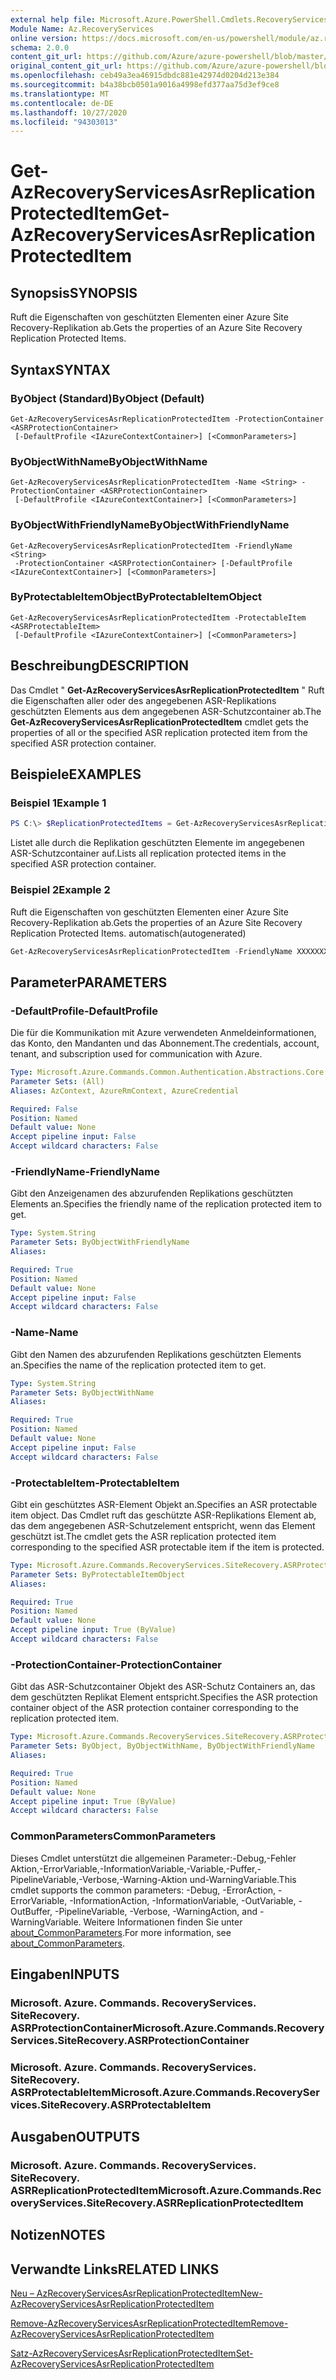 ```yaml
---
external help file: Microsoft.Azure.PowerShell.Cmdlets.RecoveryServices.SiteRecovery.dll-Help.xml
Module Name: Az.RecoveryServices
online version: https://docs.microsoft.com/en-us/powershell/module/az.recoveryservices/get-azrecoveryservicesasrreplicationprotecteditem
schema: 2.0.0
content_git_url: https://github.com/Azure/azure-powershell/blob/master/src/RecoveryServices/RecoveryServices/help/Get-AzRecoveryServicesAsrReplicationProtectedItem.md
original_content_git_url: https://github.com/Azure/azure-powershell/blob/master/src/RecoveryServices/RecoveryServices/help/Get-AzRecoveryServicesAsrReplicationProtectedItem.md
ms.openlocfilehash: ceb49a3ea46915dbdc881e42974d0204d213e384
ms.sourcegitcommit: b4a38bcb0501a9016a4998efd377aa75d3ef9ce8
ms.translationtype: MT
ms.contentlocale: de-DE
ms.lasthandoff: 10/27/2020
ms.locfileid: "94303013"
---
```

# <span data-ttu-id="7de34-101">Get-AzRecoveryServicesAsrReplicationProtectedItem</span><span class="sxs-lookup"><span data-stu-id="7de34-101">Get-AzRecoveryServicesAsrReplicationProtectedItem</span></span>

## <span data-ttu-id="7de34-102">Synopsis</span><span class="sxs-lookup"><span data-stu-id="7de34-102">SYNOPSIS</span></span>
<span data-ttu-id="7de34-103">Ruft die Eigenschaften von geschützten Elementen einer Azure Site Recovery-Replikation ab.</span><span class="sxs-lookup"><span data-stu-id="7de34-103">Gets the properties of an Azure Site Recovery Replication Protected Items.</span></span>

## <span data-ttu-id="7de34-104">Syntax</span><span class="sxs-lookup"><span data-stu-id="7de34-104">SYNTAX</span></span>

### <span data-ttu-id="7de34-105">ByObject (Standard)</span><span class="sxs-lookup"><span data-stu-id="7de34-105">ByObject (Default)</span></span>
```
Get-AzRecoveryServicesAsrReplicationProtectedItem -ProtectionContainer <ASRProtectionContainer>
 [-DefaultProfile <IAzureContextContainer>] [<CommonParameters>]
```

### <span data-ttu-id="7de34-106">ByObjectWithName</span><span class="sxs-lookup"><span data-stu-id="7de34-106">ByObjectWithName</span></span>
```
Get-AzRecoveryServicesAsrReplicationProtectedItem -Name <String> -ProtectionContainer <ASRProtectionContainer>
 [-DefaultProfile <IAzureContextContainer>] [<CommonParameters>]
```

### <span data-ttu-id="7de34-107">ByObjectWithFriendlyName</span><span class="sxs-lookup"><span data-stu-id="7de34-107">ByObjectWithFriendlyName</span></span>
```
Get-AzRecoveryServicesAsrReplicationProtectedItem -FriendlyName <String>
 -ProtectionContainer <ASRProtectionContainer> [-DefaultProfile <IAzureContextContainer>] [<CommonParameters>]
```

### <span data-ttu-id="7de34-108">ByProtectableItemObject</span><span class="sxs-lookup"><span data-stu-id="7de34-108">ByProtectableItemObject</span></span>
```
Get-AzRecoveryServicesAsrReplicationProtectedItem -ProtectableItem <ASRProtectableItem>
 [-DefaultProfile <IAzureContextContainer>] [<CommonParameters>]
```

## <span data-ttu-id="7de34-109">Beschreibung</span><span class="sxs-lookup"><span data-stu-id="7de34-109">DESCRIPTION</span></span>
<span data-ttu-id="7de34-110">Das Cmdlet " **Get-AzRecoveryServicesAsrReplicationProtectedItem** " Ruft die Eigenschaften aller oder des angegebenen ASR-Replikations geschützten Elements aus dem angegebenen ASR-Schutzcontainer ab.</span><span class="sxs-lookup"><span data-stu-id="7de34-110">The **Get-AzRecoveryServicesAsrReplicationProtectedItem** cmdlet gets the properties of all or the specified ASR replication protected item from the specified ASR protection container.</span></span>

## <span data-ttu-id="7de34-111">Beispiele</span><span class="sxs-lookup"><span data-stu-id="7de34-111">EXAMPLES</span></span>

### <span data-ttu-id="7de34-112">Beispiel 1</span><span class="sxs-lookup"><span data-stu-id="7de34-112">Example 1</span></span>
```powershell
PS C:\> $ReplicationProtectedItems = Get-AzRecoveryServicesAsrReplicationProtectedItem -ProtectionContainer $PrimaryContainer
```

<span data-ttu-id="7de34-113">Listet alle durch die Replikation geschützten Elemente im angegebenen ASR-Schutzcontainer auf.</span><span class="sxs-lookup"><span data-stu-id="7de34-113">Lists all replication protected items in the specified ASR protection container.</span></span>

### <span data-ttu-id="7de34-114">Beispiel 2</span><span class="sxs-lookup"><span data-stu-id="7de34-114">Example 2</span></span>

<span data-ttu-id="7de34-115">Ruft die Eigenschaften von geschützten Elementen einer Azure Site Recovery-Replikation ab.</span><span class="sxs-lookup"><span data-stu-id="7de34-115">Gets the properties of an Azure Site Recovery Replication Protected Items.</span></span> <span data-ttu-id="7de34-116">automatisch</span><span class="sxs-lookup"><span data-stu-id="7de34-116">(autogenerated)</span></span>

```powershell <!-- Aladdin Generated Example --> 
Get-AzRecoveryServicesAsrReplicationProtectedItem -FriendlyName XXXXXXXXXX -ProtectionContainer $PrimaryContainer
```

## <span data-ttu-id="7de34-117">Parameter</span><span class="sxs-lookup"><span data-stu-id="7de34-117">PARAMETERS</span></span>

### <span data-ttu-id="7de34-118">-DefaultProfile</span><span class="sxs-lookup"><span data-stu-id="7de34-118">-DefaultProfile</span></span>
<span data-ttu-id="7de34-119">Die für die Kommunikation mit Azure verwendeten Anmeldeinformationen, das Konto, den Mandanten und das Abonnement.</span><span class="sxs-lookup"><span data-stu-id="7de34-119">The credentials, account, tenant, and subscription used for communication with Azure.</span></span>


```yaml
Type: Microsoft.Azure.Commands.Common.Authentication.Abstractions.Core.IAzureContextContainer
Parameter Sets: (All)
Aliases: AzContext, AzureRmContext, AzureCredential

Required: False
Position: Named
Default value: None
Accept pipeline input: False
Accept wildcard characters: False
```

### <span data-ttu-id="7de34-120">-FriendlyName</span><span class="sxs-lookup"><span data-stu-id="7de34-120">-FriendlyName</span></span>
<span data-ttu-id="7de34-121">Gibt den Anzeigenamen des abzurufenden Replikations geschützten Elements an.</span><span class="sxs-lookup"><span data-stu-id="7de34-121">Specifies the friendly name of the replication protected item to get.</span></span>

```yaml
Type: System.String
Parameter Sets: ByObjectWithFriendlyName
Aliases:

Required: True
Position: Named
Default value: None
Accept pipeline input: False
Accept wildcard characters: False
```

### <span data-ttu-id="7de34-122">-Name</span><span class="sxs-lookup"><span data-stu-id="7de34-122">-Name</span></span>
<span data-ttu-id="7de34-123">Gibt den Namen des abzurufenden Replikations geschützten Elements an.</span><span class="sxs-lookup"><span data-stu-id="7de34-123">Specifies the name of the replication protected item to get.</span></span>

```yaml
Type: System.String
Parameter Sets: ByObjectWithName
Aliases:

Required: True
Position: Named
Default value: None
Accept pipeline input: False
Accept wildcard characters: False
```

### <span data-ttu-id="7de34-124">-ProtectableItem</span><span class="sxs-lookup"><span data-stu-id="7de34-124">-ProtectableItem</span></span>
<span data-ttu-id="7de34-125">Gibt ein geschütztes ASR-Element Objekt an.</span><span class="sxs-lookup"><span data-stu-id="7de34-125">Specifies an ASR protectable item object.</span></span> <span data-ttu-id="7de34-126">Das Cmdlet ruft das geschützte ASR-Replikations Element ab, das dem angegebenen ASR-Schutzelement entspricht, wenn das Element geschützt ist.</span><span class="sxs-lookup"><span data-stu-id="7de34-126">The cmdlet gets the ASR replication protected item corresponding to the specified ASR protectable item if the item is protected.</span></span>

```yaml
Type: Microsoft.Azure.Commands.RecoveryServices.SiteRecovery.ASRProtectableItem
Parameter Sets: ByProtectableItemObject
Aliases:

Required: True
Position: Named
Default value: None
Accept pipeline input: True (ByValue)
Accept wildcard characters: False
```

### <span data-ttu-id="7de34-127">-ProtectionContainer</span><span class="sxs-lookup"><span data-stu-id="7de34-127">-ProtectionContainer</span></span>
<span data-ttu-id="7de34-128">Gibt das ASR-Schutzcontainer Objekt des ASR-Schutz Containers an, das dem geschützten Replikat Element entspricht.</span><span class="sxs-lookup"><span data-stu-id="7de34-128">Specifies the ASR protection container object of the ASR protection container corresponding to the replication protected item.</span></span> 

```yaml
Type: Microsoft.Azure.Commands.RecoveryServices.SiteRecovery.ASRProtectionContainer
Parameter Sets: ByObject, ByObjectWithName, ByObjectWithFriendlyName
Aliases:

Required: True
Position: Named
Default value: None
Accept pipeline input: True (ByValue)
Accept wildcard characters: False
```

### <span data-ttu-id="7de34-129">CommonParameters</span><span class="sxs-lookup"><span data-stu-id="7de34-129">CommonParameters</span></span>
<span data-ttu-id="7de34-130">Dieses Cmdlet unterstützt die allgemeinen Parameter:-Debug,-Fehler Aktion,-ErrorVariable,-InformationVariable,-Variable,-Puffer,-PipelineVariable,-Verbose,-Warning-Aktion und-WarningVariable.</span><span class="sxs-lookup"><span data-stu-id="7de34-130">This cmdlet supports the common parameters: -Debug, -ErrorAction, -ErrorVariable, -InformationAction, -InformationVariable, -OutVariable, -OutBuffer, -PipelineVariable, -Verbose, -WarningAction, and -WarningVariable.</span></span> <span data-ttu-id="7de34-131">Weitere Informationen finden Sie unter [about_CommonParameters](http://go.microsoft.com/fwlink/?LinkID=113216).</span><span class="sxs-lookup"><span data-stu-id="7de34-131">For more information, see [about_CommonParameters](http://go.microsoft.com/fwlink/?LinkID=113216).</span></span>

## <span data-ttu-id="7de34-132">Eingaben</span><span class="sxs-lookup"><span data-stu-id="7de34-132">INPUTS</span></span>

### <span data-ttu-id="7de34-133">Microsoft. Azure. Commands. RecoveryServices. SiteRecovery. ASRProtectionContainer</span><span class="sxs-lookup"><span data-stu-id="7de34-133">Microsoft.Azure.Commands.RecoveryServices.SiteRecovery.ASRProtectionContainer</span></span>

### <span data-ttu-id="7de34-134">Microsoft. Azure. Commands. RecoveryServices. SiteRecovery. ASRProtectableItem</span><span class="sxs-lookup"><span data-stu-id="7de34-134">Microsoft.Azure.Commands.RecoveryServices.SiteRecovery.ASRProtectableItem</span></span>

## <span data-ttu-id="7de34-135">Ausgaben</span><span class="sxs-lookup"><span data-stu-id="7de34-135">OUTPUTS</span></span>

### <span data-ttu-id="7de34-136">Microsoft. Azure. Commands. RecoveryServices. SiteRecovery. ASRReplicationProtectedItem</span><span class="sxs-lookup"><span data-stu-id="7de34-136">Microsoft.Azure.Commands.RecoveryServices.SiteRecovery.ASRReplicationProtectedItem</span></span>

## <span data-ttu-id="7de34-137">Notizen</span><span class="sxs-lookup"><span data-stu-id="7de34-137">NOTES</span></span>

## <span data-ttu-id="7de34-138">Verwandte Links</span><span class="sxs-lookup"><span data-stu-id="7de34-138">RELATED LINKS</span></span>

[<span data-ttu-id="7de34-139">Neu – AzRecoveryServicesAsrReplicationProtectedItem</span><span class="sxs-lookup"><span data-stu-id="7de34-139">New-AzRecoveryServicesAsrReplicationProtectedItem</span></span>](./New-AzRecoveryServicesAsrReplicationProtectedItem.md)

[<span data-ttu-id="7de34-140">Remove-AzRecoveryServicesAsrReplicationProtectedItem</span><span class="sxs-lookup"><span data-stu-id="7de34-140">Remove-AzRecoveryServicesAsrReplicationProtectedItem</span></span>](./Remove-AzRecoveryServicesAsrReplicationProtectedItem.md)

[<span data-ttu-id="7de34-141">Satz-AzRecoveryServicesAsrReplicationProtectedItem</span><span class="sxs-lookup"><span data-stu-id="7de34-141">Set-AzRecoveryServicesAsrReplicationProtectedItem</span></span>](./Set-AzRecoveryServicesAsrReplicationProtectedItem.md)
